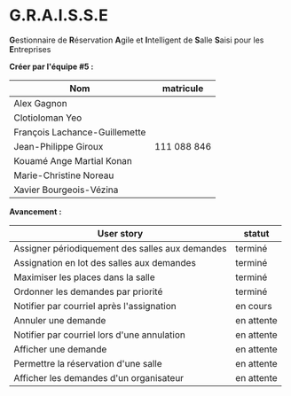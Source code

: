 # G.R.A.I.S.S.E
<b>G</b>estionnaire de <b>R</b>éservation <b>A</b>gile et <b>I</b>ntelligent de <b>S</b>alle <b>S</b>aisi pour les <b>E</b>ntreprises

<b>Créer par l'équipe #5 :</b>

Nom                            | matricule
-------------------------------|-----------------------------------
Alex Gagnon                    |
Clotioloman Yeo                |
François Lachance-Guillemette  |
Jean-Philippe Giroux           |111 088 846
Kouamé Ange Martial Konan      |
Marie-Christine Noreau         |
Xavier Bourgeois-Vézina        |


<b>Avancement :</b>

User story                                        | statut
--------------------------------------------------|-----------------------------------
Assigner périodiquement des salles aux demandes   |terminé
Assignation en lot des salles aux demandes        |terminé
Maximiser les places dans la salle                |terminé
Ordonner les demandes par priorité                |terminé
Notifier par courriel après l'assignation         |en cours
Annuler une demande                               |en attente
Notifier par courriel lors d'une annulation       |en attente
Afficher une demande                              |en attente
Permettre la réservation d'une salle              |en attente
Afficher les demandes d'un organisateur           |en attente
